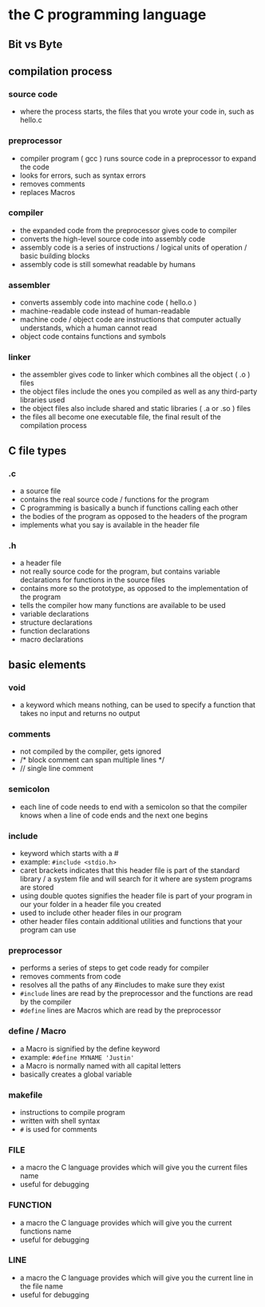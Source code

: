 # the C programming language

## Bit vs Byte



## compilation process

### source code 

- where the process starts, the files that you wrote your code in, such as hello.c

### preprocessor 

- compiler program ( gcc ) runs source code in a preprocessor to expand the code
- looks for errors, such as syntax errors
- removes comments 
- replaces Macros

### compiler 

- the expanded code from the preprocessor gives code to compiler 
- converts the high-level source code into assembly code
- assembly code is a series of instructions / logical units of operation / basic building blocks
- assembly code is still somewhat readable by humans

### assembler 

- converts assembly code into machine code ( hello.o )
- machine-readable code instead of human-readable 
- machine code / object code are instructions that computer actually understands, which a human cannot read 
- object code contains functions and symbols

### linker 

- the assembler gives code to linker which combines all the object ( .o ) files
- the object files include the ones you compiled as well as any third-party libraries used
- the object files also include shared and static libraries ( .a or .so ) files 
- the files all become one executable file, the final result of the compilation process

## C file types 

### .c 

- a source file
- contains the real source code / functions for the program
- C programming is basically a bunch if functions calling each other
- the bodies of the program as opposed to the headers of the program
- implements what you say is available in the header file

### .h 

- a header file
- not really source code for the program, but contains variable declarations for functions in the source files
- contains more so the prototype, as opposed to the implementation of the program
- tells the compiler how many functions are available to be used 
- variable declarations 
- structure declarations 
- function declarations
- macro declarations

## basic elements 

### void 

- a keyword which means nothing, can be used to specify a function that takes no input and returns no output

### comments

- not compiled by the compiler, gets ignored
- /* block comment can span multiple lines */
- // single line comment

### semicolon

- each line of code needs to end with a semicolon so that the compiler knows when a line of code ends and the next one begins

### include 

- keyword which starts with a #
- example: `#include <stdio.h>`
- caret brackets indicates that this header file is part of the standard library / a system file and will search for it where are system programs are stored 
- using double quotes signifies the header file is part of your program in our your folder in a header file you created
- used to include other header files in our program
- other header files contain additional utilities and functions that your program can use

### preprocessor 

- performs a series of steps to get code ready for compiler
- removes comments from code
- resolves all the paths of any #includes to make sure they exist
- `#include` lines are read by the preprocessor and the functions are read by the compiler
- `#define` lines are Macros which are read by the preprocessor

### define / Macro

- a Macro is signified by the define keyword
- example: `#define MYNAME 'Justin'`
- a Macro is normally named with all capital letters
- basically creates a global variable

### makefile 

- instructions to compile program 
- written with shell syntax 
- `#` is used for comments 

### __FILE__

- a macro the C language provides which will give you the current files name 
- useful for debugging

### __FUNCTION__

- a macro the C language provides which will give you the current functions name 
- useful for debugging

### __LINE__

- a macro the C language provides which will give you the current line in the file name 
- useful for debugging
